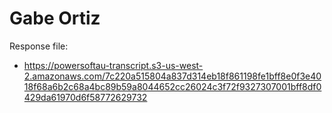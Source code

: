 # Gabe Ortiz

Response file:

* https://powersoftau-transcript.s3-us-west-2.amazonaws.com/7c220a515804a837d314eb18f861198fe1bff8e0f3e4018f68a6b2c68a4bc89b59a8044652cc26024c3f72f9327307001bff8df0429da61970d6f58772629732
